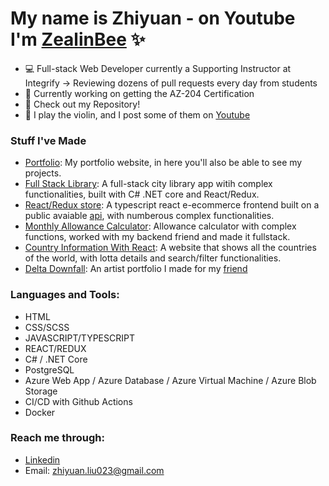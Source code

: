 # My name is Zhiyuan - on Youtube I'm [ZealinBee][website] ✨

- 💻 Full-stack Web Developer currently a Supporting Instructor at Integrify -> Reviewing dozens of pull requests every day from students
- 💪 Currently working on getting the AZ-204 Certification
- 🧮 Check out my Repository!
- 🎻 I play the violin, and I post some of them on [Youtube][website]

### Stuff I've Made

- [Portfolio][project1]: My portfolio website, in here you'll also be able to see my projects.
- [Full Stack Library][project4]: A full-stack city library app witih complex functionalities, built with C# .NET core and React/Redux.
- [React/Redux store][project6]: A typescript react e-ecommerce frontend built on a public avaiable [api][api], with numberous complex functionalities.
- [Monthly Allowance Calculator][project5]: Allowance calculator with complex functions, worked with my backend friend and made it fullstack.
- [Country Information With React][project2]: A website that shows all the countries of the world, with lotta details and search/filter functionalities.
- [Delta Downfall][project3]: An artist portfolio I made for my [friend][delta]

### Languages and Tools:

- HTML
- CSS/SCSS
- JAVASCRIPT/TYPESCRIPT
- REACT/REDUX
- C# / .NET Core
- PostgreSQL
- Azure Web App / Azure Database / Azure Virtual Machine / Azure Blob Storage
- CI/CD with Github Actions
- Docker

### Reach me through:
- [Linkedin][linkedin]
- Email: zhiyuan.liu023@gmail.com

<br />
<br />
<br />

[website]: https://youtube.com/zealinbee
[project1]: https://zealinbee.github.io/portfolio-v1/
[project2]: https://zealinbee.github.io/country-data-react-front-end-mentor
[project3]: https://downfall.netlify.app/
[project4]: https://integrify-library.netlify.app/
[project5]: https://spent-money-monthly-tracker-production.up.railway.app/
[delta]: https://twitter.com/delta_downfall_
[current-project]: https://github.com/ZealinBee/Kanban-API
[project6]: https://zhiyuan-shop.netlify.app/
[api]: https://fakeapi.platzi.com/
[linkedin]: https://www.linkedin.com/in/zhiyuan-liu-profile/
